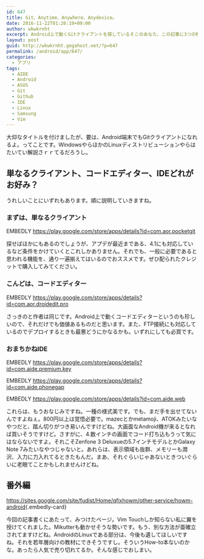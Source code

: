```yaml
---
id: 647
title: Git、Anytime、Anywhere、Anydevice。
date: 2016-11-22T01:26:19+09:00
author: wkwkrnht
excerpt: Android上で動くGitクライアントを探しているそこのあなた、この記事に3つの解法が載っています。選ぶかどうかは、あなた次第です。道しるべとならんことを。
layout: post
guid: http://wkwkrnht.gegahost.net/?p=647
permalink: /android/app/647/
categories:
  - アプリ
tags:
  - AIDE
  - Android
  - ASUS
  - Git
  - Github
  - IDE
  - Linux
  - Samsung
  - Vim
---
```

大仰なタイトルを付けましたが、要は、Android端末でもGitクライアントになれるよ。ってことです。WindowsやらほかのLinuxディストリビューションやらはたいてい解説さｒｒてるだろうし。

## 単なるクライアント、コードエディター、IDEどれがお好み？

うれしいことにいずれもあります。順に説明していきますね。

### まずは、単なるクライアント

EMBEDLY https://play.google.com/store/apps/details?id=com.aor.pocketgit

探せばほかにもあるのでしょうが、アプデが最近まである、4.1にも対応しているなど条件をかけていくとこれしかありません。それでも、一般に必要であると思われる機能を、通り一遍揃えてはいるのでおススメです。ぜひ配られたクレジットで購入してみてください。

### こんどは、コードエディター

EMBEDLY https://play.google.com/store/apps/details?id=com.aor.droidedit.pro

さっきのと作者は同じです。Android上で動くコードエディターというのも珍しいので、それだけでも価値あるものだと思います。また、FTP接続にも対応しているのでデプロイするときも最悪どうにかなるかも。いずれにしても必買です。

### おまちかねIDE

EMBEDLY https://play.google.com/store/apps/details?id=com.aide.premium.key

EMBEDLY https://play.google.com/store/apps/details?id=com.aide.phonegap

EMBEDLY https://play.google.com/store/apps/details?id=com.aide.web

これらは、もうおなじみですね。一種の様式美です。でも、まだ手を出せてないんですよねぇ。800円以上は覚悟必要で。mazecとかmetamoji、ATOKみたいなやつだと、踏ん切りがつき易いんですけどね。大画面なAndroid機が来るとなれば買いそうですけど。さすがに、4.数インチの画面でコード打ち込もうって気にはならないですよ。それこそZenfone 3 Deluxueの5.7インチモデルとかGalaxy Note 7みたいなやつじゃないと。あれらは、表示領域も抜群、メモリーも潤沢、入力に力入れてるときたもんだ。まあ、それぐらいじゃあないときついぐらいに老眼てことかもしれませんけどね。

## 番外編

<https://sites.google.com/site/fudist/Home/qfixhowm/other-service/howm-android>{.embedly-card}

今回の記事書くにあたって、みつけたページ。Vim Touchしか知らない私に翼を授けてくれました。Mikutterも動かせそうな勢いです。もう、別な方法が亜確立されてますけどね。AndroidのLinuxである部分は、今後も遺してほしいですね。それを若年層向けの教材にできそうですし。そういうHow-to本ないのかな。あったら人気で売り切れてるか。そんな感じでおしまい。